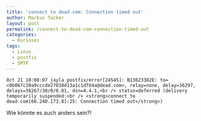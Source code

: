 ```yaml
---
title: 'connect to dead.com: Connection timed out'
author: Markus Tacker
layout: post
permalink: /connect-to-dead-com-connection-timed-out
categories:
  - Kurioses
tags:
  - Linux
  - postfix
  - SMTP
---
```

`Oct 21 10:08:07 jayla postfix/error[24545]: B13623382E: to=<8b067c20a9cccde27038d13a1c1df64a@dead.com>, relay=none, delay=36297, delays=36267/30/0/0.01, dsn=4.4.1,<br />
status=deferred (delivery temporarily suspended:<br />
<strong>connect to dead.com[66.240.173.8]:25: Connection timed out</strong>)`

Wie könnte es auch anders sein?!